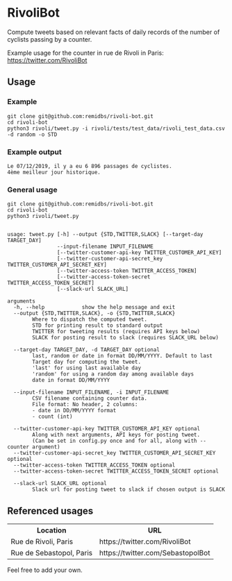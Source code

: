 # RivoliBot

Compute tweets based on relevant facts of daily records of the number of cyclists passing by a counter.

Example usage for the counter in rue de Rivoli in Paris: https://twitter.com/RivoliBot

## Usage

### Example

```
git clone git@github.com:remidbs/rivoli-bot.git
cd rivoli-bot
python3 rivoli/tweet.py -i rivoli/tests/test_data/rivoli_test_data.csv -d random -o STD
```

### Example output

```
Le 07/12/2019, il y a eu 6 896 passages de cyclistes.
4ème meilleur jour historique.
```

### General usage

```
git clone git@github.com:remidbs/rivoli-bot.git
cd rivoli-bot
python3 rivoli/tweet.py


usage: tweet.py [-h] --output {STD,TWITTER,SLACK} [--target-day TARGET_DAY]
                --input-filename INPUT_FILENAME
                [--twitter-customer-api-key TWITTER_CUSTOMER_API_KEY]
                [--twitter-customer-api-secret_key TWITTER_CUSTOMER_API_SECRET_KEY]
                [--twitter-access-token TWITTER_ACCESS_TOKEN]
                [--twitter-access-token-secret TWITTER_ACCESS_TOKEN_SECRET]
                [--slack-url SLACK_URL]

arguments
  -h, --help            show the help message and exit
  --output {STD,TWITTER,SLACK}, -o {STD,TWITTER,SLACK}
        Where to dispatch the computed tweet.
        STD for printing result to standard output
        TWITTER for tweeting results (requires API keys below)
        SLACK for posting result to slack (requires SLACK_URL below)

  --target-day TARGET_DAY, -d TARGET_DAY optional
        last, random or date in format DD/MM/YYYY. Default to last
        Target day for computing the tweet.
        'last' for using last available day
        'random' for using a random day among available days
        date in format DD/MM/YYYY

  --input-filename INPUT_FILENAME, -i INPUT_FILENAME
        CSV filename containing counter data.
        File format: No header, 2 columns:
        - date in DD/MM/YYYY format
        - count (int)

  --twitter-customer-api-key TWITTER_CUSTOMER_API_KEY optional
        Along with next arguments, API keys for posting tweet.
        (Can be set in config.py once and for all, along with --counter argument)
  --twitter-customer-api-secret_key TWITTER_CUSTOMER_API_SECRET_KEY optional
  --twitter-access-token TWITTER_ACCESS_TOKEN optional
  --twitter-access-token-secret TWITTER_ACCESS_TOKEN_SECRET optional

  --slack-url SLACK_URL optional
        Slack url for posting tweet to slack if chosen output is SLACK
```

## Referenced usages

<table>
  <tr>
    <th>Location</th>
    <th>URL</th>
  </tr>
  <tr>
    <td>Rue de Rivoli, Paris</td>
    <td>https://twitter.com/RivoliBot</td>
  </tr>
  <tr>
    <td>Rue de Sebastopol, Paris</td>
    <td>https://twitter.com/SebastopolBot</td>
  </tr>
</table>

Feel free to add your own.
